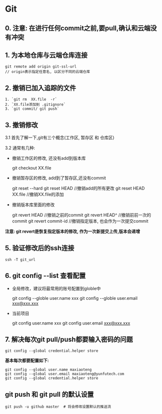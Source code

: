 # Git

## 0. 注意: 在进行任何commit之前,要pull,确认和云端没有冲突

## 1. 为本地仓库与云端仓库连接

    git remote add origin git-ssl-url
    // origin表示指定任意名, 以区分不同的云端仓库

## 2. 撤销已加入追踪的文件

    1. `git rm  XX.file  -r`
    2. `XX.file添加到 .gitignore`
    3. `git commit/ git push`

## 3. 撤销修改

3.1 首先了解一下,git有三个概念\(工作区, 暂存区 和 仓库区\)

3.2 通常有几种:

- 撤销工作区的修改, 还没有add到版本库

    git checkout XX.file

* 撤销暂存区的修改, add到了暂存区,还没有commit

    git reset --hard
    git reset HEAD           //撤销add的所有更改
    git reset HEAD  XX.file        //撤销XX.file的添加

* 撤销版本库里面的修改

    git revert HEAD           //撤销之前的commit
    git revert HEAD^        //撤销前前一次的commit
    git revert commit-id    //撤销指定版本, 也会作为一次提交commit

**注意: git revert是恢复指定版本的修改, 作为一次新提交上传,版本会递增**



## 5. 验证修改后的ssh连接

```
ssh -T git_url
```

## 6. git config --list 查看配置

- 全局修改，建议将最常用的账号配置到globle中

    git config --globle user.name xxx
    git config --globle user.email xxx@xxx.xxx

- 当前项目

    git config user.name xxx
    git config user.email xxx@xxx.xxx

## 7. 解决每次git pull/push都要输入密码的问题

    git config --global credential.helper store
    
**基本每次都要配置如下:**
    
    git config --global user.name maxiaoteng
    git config --global user.email maxiaoteng@yunfutech.com
    git config --global credential.helper store

## git push 和 git pull 的默认设置

```
git push -u github master  # 将会修改设置默认的推送流
```

